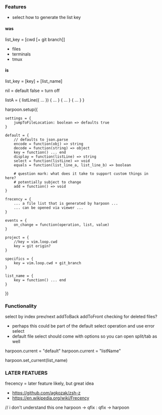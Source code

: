 ### Features
* select how to generate the list key

#### was
list_key = [cwd [+ git branch]]
* files
* terminals
* tmux

#### is
list_key = [key] + [list_name]

nil = default
false = turn off

listA = {
    listLine({ ... })
    { ... }
    { ... }
    { ... }
}

harpoon.setup({

    settings = {
        jumpToFileLocation: boolean => defaults true
    }

    default = {
        // defaults to json.parse
        encode = function(obj) => string
        decode = function(string) => object
        key = function() ... end
        display = function(listLine) => string
        select = function(listLine) => void
        equals = function(list_line_a, list_line_b) => boolean

        # question mark: what does it take to support custom things in here?
        # potentially subject to change
        add = function() => void
    }

    frecency = {
        ... a file list that is generated by harpoon ...
        ... can be opened via viewer ...
    }

    events = {
        on_change = function(operation, list, value)
    }

    project = {
        //key = vim.loop.cwd
        key = git origin?
    }

    specifics = {
        key = vim.loop.cwd + git_branch
    }

    list_name = {
        key = function() ... end
    }

})

### Functionality
select by index
prev/next
addToBack
addToFront
checking for deleted files?
- perhaps this could be part of the default select operation and use error
select
- default file select should come with options so you can open split/tab as
  well

harpoon.current = "default"
harpoon.current = "listName"

harpoon.set_current(list_name)

### LATER FEATUERS
frecency = later feature likely, but great idea
- https://github.com/agkozak/zsh-z
- https://en.wikipedia.org/wiki/Frecency

// i don't understand this one
harpoon -> qfix : qfix -> harpoon

